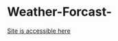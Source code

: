 # Weather-Forcast-

[Site is accessible here](https://fuzzygiraffee.github.io/Weather-Forcast-/assets/index.html)
